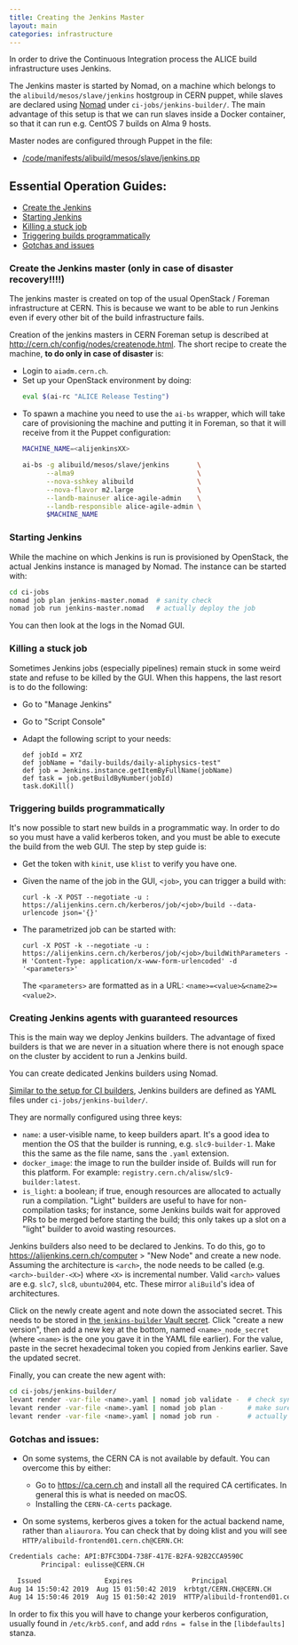 ```yaml
---
title: Creating the Jenkins Master
layout: main
categories: infrastructure
---
```


In order to drive the Continuous Integration process the ALICE build infrastructure uses Jenkins. 

The Jenkins master is started by Nomad, on a machine which belongs to the `alibuild/mesos/slave/jenkins` hostgroup in CERN puppet, while slaves are declared using [Nomad](infrastructure-nomad.md) under `ci-jobs/jenkins-builder/`.
The main advantage of this setup is that we can run slaves inside a Docker container, so that it can run e.g. CentOS 7 builds on Alma 9 hosts.

Master nodes are configured through Puppet in the file:

- [/code/manifests/alibuild/mesos/slave/jenkins.pp](https://gitlab.cern.ch/ai/it-puppet-hostgroup-alibuild/blob/master/code/manifests/mesos/slave/jenkins.pp)

## Essential Operation Guides:

* [Create the Jenkins](#create-the-jenkins-master-only-in-case-of-disaster-recovery)
* [Starting Jenkins](#starting-jenkins)
* [Killing a stuck job](#killing-a-stuck-job)
* [Triggering builds programmatically](#triggering-builds-programmatically)
* [Gotchas and issues](#gotchas-and-issues)

### Create the Jenkins master (only in case of disaster recovery!!!!)

The jenkins master is created on top of the usual OpenStack / Foreman
infrastructure at CERN. This is because we want to be able to run Jenkins even
if every other bit of the build infrastructure fails.

Creation of the jenkins masters in CERN Foreman setup is described at
<http://cern.ch/config/nodes/createnode.html>. The short recipe to create the machine,
**to do only in case of disaster** is:

- Login to `aiadm.cern.ch`.
- Set up your OpenStack environment by doing:
  ```bash
  eval $(ai-rc "ALICE Release Testing")
  ```
- To spawn a machine you need to use the `ai-bs` wrapper, which will take
  care of provisioning the machine and putting it in Foreman, so that it will
  receive from it the Puppet configuration:
  ```bash
  MACHINE_NAME=<alijenkinsXX>

  ai-bs -g alibuild/mesos/slave/jenkins       \
        --alma9                               \
        --nova-sshkey alibuild                \
        --nova-flavor m2.large                \
        --landb-mainuser alice-agile-admin    \
        --landb-responsible alice-agile-admin \
        $MACHINE_NAME
  ```

### Starting Jenkins

While the machine on which Jenkins is run is provisioned by OpenStack, the actual Jenkins instance is managed by Nomad.
The instance can be started with:

```bash
cd ci-jobs
nomad job plan jenkins-master.nomad  # sanity check
nomad job run jenkins-master.nomad   # actually deploy the job
```

You can then look at the logs in the Nomad GUI.

### Killing a stuck job

Sometimes Jenkins jobs (especially pipelines) remain stuck in some weird state
and refuse to be killed by the GUI. When this happens, the last resort is to do the following:

* Go to "Manage Jenkins"
* Go to "Script Console"
* Adapt the following script to your needs:

      def jobId = XYZ
      def jobName = "daily-builds/daily-aliphysics-test"
      def job = Jenkins.instance.getItemByFullName(jobName)
      def task = job.getBuildByNumber(jobId)
      task.doKill()

### Triggering builds programmatically

It's now possible to start new builds in a programmatic way. In order to do so you must
have a valid kerberos token, and you must be able to execute the build from the web GUI.
The step by step guide is:

* Get the token with `kinit`, use `klist` to verify you have one.
* Given the name of the job in the GUI, `<job>`, you can trigger a build with:
      
      curl -k -X POST --negotiate -u : https://alijenkins.cern.ch/kerberos/job/<job>/build --data-urlencode json='{}'

* The parametrized job can be started with:

      curl -X POST -k --negotiate -u : https://alijenkins.cern.ch/kerberos/job/<job>/buildWithParameters -H 'Content-Type: application/x-www-form-urlencoded' -d '<parameters>'

  The `<parameters>` are formatted as in a URL: `<name>=<value>&<name2>=<value2>`.

### Creating Jenkins agents with guaranteed resources

This is the main way we deploy Jenkins builders.
The advantage of fixed builders is that we are never in a situation where there is not enough space on the cluster by accident to run a Jenkins build.

You can create dedicated Jenkins builders using Nomad.

[Similar to the setup for CI builders](infrastructure-nomad.md#complex-templated-job-declarations-eg-ci),
Jenkins builders are defined as YAML files under `ci-jobs/jenkins-builder/`.

They are normally configured using three keys:

- `name`: a user-visible name, to keep builders apart. It's a good idea to mention the OS that the builder is running, e.g. `slc9-builder-1`.
  Make this the same as the file name, sans the `.yaml` extension.
- `docker_image`: the image to run the builder inside of.
  Builds will run for this platform.
  For example: `registry.cern.ch/alisw/slc9-builder:latest`.
- `is_light`: a boolean; if true, enough resources are allocated to actually run a compilation.
  "Light" builders are useful to have for non-compilation tasks; for instance, some Jenkins builds wait for approved PRs to be merged before starting the build; this only takes up a slot on a "light" builder to avoid wasting resources.

Jenkins builders also need to be declared to Jenkins.
To do this, go to <https://alijenkins.cern.ch/computer> > "New Node" and create a new node.
Assuming the architecture is `<arch>`, the node needs to be called (e.g. `<arch>-builder-<X>`) where `<X>` is incremental number.
Valid `<arch>` values are e.g. `slc7`, `slc8`, `ubuntu2004`, etc. These mirror `aliBuild`'s idea of architectures.

Click on the newly create agent and note down the associated secret.
This needs to be stored in [the `jenkins-builder` Vault secret](https://alivault.cern.ch/ui/vault/secrets/kv/kv/jenkins-builder/details).
Click "create a new version", then add a new key at the bottom, named `<name>_node_secret` (where `<name>` is the one you gave it in the YAML file earlier).
For the value, paste in the secret hexadecimal token you copied from Jenkins earlier.
Save the updated secret.

Finally, you can create the new agent with:

```bash
cd ci-jobs/jenkins-builder/
levant render -var-file <name>.yaml | nomad job validate -  # check syntax
levant render -var-file <name>.yaml | nomad job plan -      # make sure job can be scheduled
levant render -var-file <name>.yaml | nomad job run -       # actually run job
```

### Gotchas and issues:

* On some systems, the CERN CA is not available by default. You can overcome this by either:
  * Go to <https://ca.cern.ch> and install all the required CA certificates. In general this is what is needed on macOS.
  * Installing the `CERN-CA-certs` package.

* On some systems, kerberos gives a token for the actual backend name, rather than `aliaurora`. You can check that by doing klist and you will see `HTTP/alibuild-frontend01.cern.ch@CERN.CH`:

```bash
Credentials cache: API:B7FC3DD4-738F-417E-B2FA-92B2CCA9590C
        Principal: eulisse@CERN.CH

  Issued                Expires               Principal
Aug 14 15:50:42 2019  Aug 15 01:50:42 2019  krbtgt/CERN.CH@CERN.CH
Aug 14 15:50:46 2019  Aug 15 01:50:42 2019  HTTP/alibuild-frontend01.cern.ch@CERN.CH
```

In order to fix this you will have to change your kerberos configuration, usually found in `/etc/krb5.conf`, and add `rdns = false` in the `[libdefaults]` stanza.

